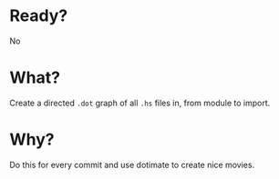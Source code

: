 
Ready?
======
No

What?
=====
Create a directed `.dot` graph of all `.hs` files in, from module to import.

Why?
====
Do this for every commit and use dotimate to create nice movies.
